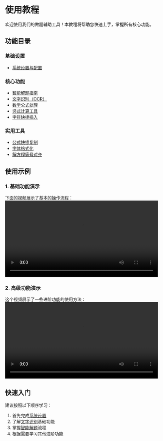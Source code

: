 # 使用教程

欢迎使用我们的做题辅助工具！本教程将帮助您快速上手，掌握所有核心功能。

## 功能目录

### 基础设置
- [系统设置与配置](./guide/setting.md)

### 核心功能
- [智能解题指南](./guide/jieti.md)
- [文字识别（OCR）](./guide/ocr.md)
- [数学公式处理](./guide/math.md)
- [竖式计算工具](./guide/v_cal.md)
- [字符快捷插入](./guide/char_insert.md)

### 实用工具
- [公式快捷复制](./guide/copy.md)
- [字体格式化](./guide/format.md)
- [解方程等号对齐](./guide/equal_sign.md)


## 使用示例

### 1. 基础功能演示
下面的视频展示了基本的操作流程：
<video width="100%" height="auto" controls>
  <source src="/img/406.mp4" type="video/mp4">
</video>

### 2. 高级功能演示
这个视频展示了一些进阶功能的使用方法：
<video width="100%" height="auto" controls>
  <source src="/img/ace.mp4" type="video/mp4">
</video>

## 快速入门

建议按照以下顺序学习：
1. 首先完成[系统设置](./guide/setting.md)
2. 了解[文字识别](./guide/ocr.md)基础功能
3. 掌握[智能解题](./guide/jieti.md)流程
4. 根据需要学习其他进阶功能
